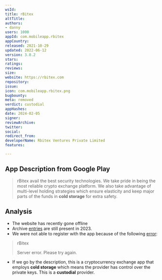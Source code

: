 ```yaml
---
wsId: 
title: rBitex
altTitle: 
authors:
- danny
users: 1000
appId: com.mobileapp.rbitex
appCountry: 
released: 2021-10-29
updated: 2022-06-12
version: 3.0.2
stars: 
ratings: 
reviews: 
size: 
website: https://rbitex.com
repository: 
issue: 
icon: com.mobileapp.rbitex.png
bugbounty: 
meta: removed
verdict: custodial
appHashes: 
date: 2024-02-05
signer: 
reviewArchive: 
twitter: 
social: 
redirect_from: 
developerName: Rbitex Ventures Private Limited
features: 

---
```


## App Description from Google Play 

> rBitex avail the best security technologies. We take pride in being the most reliable crypto exchange platform. We also take advantage of multi-level holding strategies which ensure elasticity and keep major parts of the funds in **cold storage** for extra safety. 

## Analysis 

- The website has recently gone offline
- Archive [entries](https://web.archive.org/web/20230122163730/https://rbitex.com/) are still present in 2023. 
- We were not able to register with the app because of the following [error](https://twitter.com/BitcoinWalletz/status/1663476399657697283): 

> rBitex 
>
> Server error. Please try again. 

- If we go by the description, this is a cryptocurrency exchange app that employs **cold storage** which means the provider has control over the private keys. This is a **custodial** provider.  